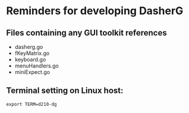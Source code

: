# Reminders for developing DasherG

## Files containing any GUI toolkit references
* dasherg.go
* fKeyMatrix.go
* keyboard.go
* menuHandlers.go
* miniExpect.go

## Terminal setting on Linux host:

`export TERM=d210-dg`